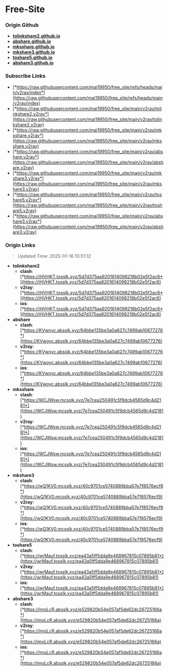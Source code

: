 # Free-Site

### Origin Github

- [**tolinkshare2.github.io**](https://github.com/tolinkshare2/tolinkshare2.github.io)
- [**abshare.github.io**](https://github.com/abshare/abshare.github.io)
- [**mksshare.github.io**](https://github.com/mksshare/mksshare.github.io)
- [**mkshare3.github.io**](https://github.com/mkshare3/mkshare3.github.io)
- [**toshare5.github.io**](https://github.com/toshare5/toshare5.github.io)
- [**abshare3.github.io**](https://github.com/abshare3/abshare3.github.io)

### Subscribe Links

- [*https://raw.githubusercontent.com/mai19950/free_site/refs/heads/main/v2ray/index*](https://raw.githubusercontent.com/mai19950/free_site/refs/heads/main/v2ray/index)
- [*https://raw.githubusercontent.com/mai19950/free_site/main/v2ray/tolinkshare2.v2ray*](https://raw.githubusercontent.com/mai19950/free_site/main/v2ray/tolinkshare2.v2ray)
- [*https://raw.githubusercontent.com/mai19950/free_site/main/v2ray/mksshare.v2ray*](https://raw.githubusercontent.com/mai19950/free_site/main/v2ray/mksshare.v2ray)
- [*https://raw.githubusercontent.com/mai19950/free_site/main/v2ray/abshare.v2ray*](https://raw.githubusercontent.com/mai19950/free_site/main/v2ray/abshare.v2ray)
- [*https://raw.githubusercontent.com/mai19950/free_site/main/v2ray/mkshare3.v2ray*](https://raw.githubusercontent.com/mai19950/free_site/main/v2ray/mkshare3.v2ray)
- [*https://raw.githubusercontent.com/mai19950/free_site/main/v2ray/toshare5.v2ray*](https://raw.githubusercontent.com/mai19950/free_site/main/v2ray/toshare5.v2ray)
- [*https://raw.githubusercontent.com/mai19950/free_site/main/v2ray/abshare3.v2ray*](https://raw.githubusercontent.com/mai19950/free_site/main/v2ray/abshare3.v2ray)

### Origin Links

> Updated Time: 2025-01-16 10:51:12

- **tolinkshare2**
  - **clash**: [*https://iHVHKT.tosslk.xyz/5d7d375aa9201614098218b02e5f2ac6*](https://iHVHKT.tosslk.xyz/5d7d375aa9201614098218b02e5f2ac6)
  - **v2ray**: [*https://iHVHKT.tosslk.xyz/5d7d375aa9201614098218b02e5f2ac6*](https://iHVHKT.tosslk.xyz/5d7d375aa9201614098218b02e5f2ac6)
  - **ios**: [*https://iHVHKT.tosslk.xyz/5d7d375aa9201614098218b02e5f2ac6*](https://iHVHKT.tosslk.xyz/5d7d375aa9201614098218b02e5f2ac6)
- **abshare**
  - **clash**: [*https://KVwoyc.absslk.xyz/64bbe135be3a0a627c7499ab10677276*](https://KVwoyc.absslk.xyz/64bbe135be3a0a627c7499ab10677276)
  - **v2ray**: [*https://KVwoyc.absslk.xyz/64bbe135be3a0a627c7499ab10677276*](https://KVwoyc.absslk.xyz/64bbe135be3a0a627c7499ab10677276)
  - **ios**: [*https://KVwoyc.absslk.xyz/64bbe135be3a0a627c7499ab10677276*](https://KVwoyc.absslk.xyz/64bbe135be3a0a627c7499ab10677276)
- **mksshare**
  - **clash**: [*https://WCJWsw.mcsslk.xyz/7e7cea250491c5f9dcb4565d9c4d2181*](https://WCJWsw.mcsslk.xyz/7e7cea250491c5f9dcb4565d9c4d2181)
  - **v2ray**: [*https://WCJWsw.mcsslk.xyz/7e7cea250491c5f9dcb4565d9c4d2181*](https://WCJWsw.mcsslk.xyz/7e7cea250491c5f9dcb4565d9c4d2181)
  - **ios**: [*https://WCJWsw.mcsslk.xyz/7e7cea250491c5f9dcb4565d9c4d2181*](https://WCJWsw.mcsslk.xyz/7e7cea250491c5f9dcb4565d9c4d2181)
- **mkshare3**
  - **clash**: [*https://wQ1KV0.mcsslk.xyz/40c9701ce5740889bba57e7f8576ecf9*](https://wQ1KV0.mcsslk.xyz/40c9701ce5740889bba57e7f8576ecf9)
  - **v2ray**: [*https://wQ1KV0.mcsslk.xyz/40c9701ce5740889bba57e7f8576ecf9*](https://wQ1KV0.mcsslk.xyz/40c9701ce5740889bba57e7f8576ecf9)
  - **ios**: [*https://wQ1KV0.mcsslk.xyz/40c9701ce5740889bba57e7f8576ecf9*](https://wQ1KV0.mcsslk.xyz/40c9701ce5740889bba57e7f8576ecf9)
- **toshare5**
  - **clash**: [*https://wrMauf.tosslk.xyz/ea43a5ff5dda9e468967815c07895b81*](https://wrMauf.tosslk.xyz/ea43a5ff5dda9e468967815c07895b81)
  - **v2ray**: [*https://wrMauf.tosslk.xyz/ea43a5ff5dda9e468967815c07895b81*](https://wrMauf.tosslk.xyz/ea43a5ff5dda9e468967815c07895b81)
  - **ios**: [*https://wrMauf.tosslk.xyz/ea43a5ff5dda9e468967815c07895b81*](https://wrMauf.tosslk.xyz/ea43a5ff5dda9e468967815c07895b81)
- **abshare3**
  - **clash**: [*https://imoLcR.absslk.xyz/e529820b54e057af5de62dc26725166a*](https://imoLcR.absslk.xyz/e529820b54e057af5de62dc26725166a)
  - **v2ray**: [*https://imoLcR.absslk.xyz/e529820b54e057af5de62dc26725166a*](https://imoLcR.absslk.xyz/e529820b54e057af5de62dc26725166a)
  - **ios**: [*https://imoLcR.absslk.xyz/e529820b54e057af5de62dc26725166a*](https://imoLcR.absslk.xyz/e529820b54e057af5de62dc26725166a)

